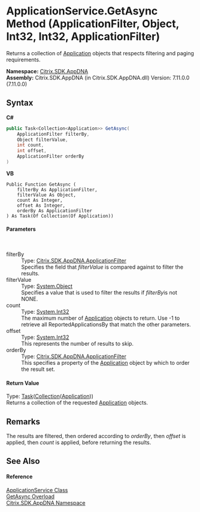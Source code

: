 # ApplicationService.GetAsync Method (ApplicationFilter, Object, Int32, Int32, ApplicationFilter)
 

Returns a collection of <a href="1779bfff-4b29-0f26-8a09-10acdd530bbc">Application</a> objects that respects filtering and paging requirements.

**Namespace:**&nbsp;[Citrix.SDK.AppDNA](index.md)<br />**Assembly:**&nbsp;Citrix.SDK.AppDNA (in Citrix.SDK.AppDNA.dll) Version: 7.11.0.0 (7.11.0.0)

## Syntax

**C#**
```csharp
public Task<Collection<Application>> GetAsync(
	ApplicationFilter filterBy,
	Object filterValue,
	int count,
	int offset,
	ApplicationFilter orderBy
)
```

**VB**
```vbnet
Public Function GetAsync ( 
	filterBy As ApplicationFilter,
	filterValue As Object,
	count As Integer,
	offset As Integer,
	orderBy As ApplicationFilter
) As Task(Of Collection(Of Application))
```


#### Parameters
&nbsp;<dl><dt>filterBy</dt><dd>Type: <a href="7f9b76ec-d284-b76f-45c3-b6b637751c3d">Citrix.SDK.AppDNA.ApplicationFilter</a><br />Specifies the field that *filterValue* is compared against to filter the results.</dd><dt>filterValue</dt><dd>Type: <a href="http://msdn2.microsoft.com/en-us/library/e5kfa45b" target="_blank">System.Object</a><br />Specifies a value that is used to filter the results if *filterBy*is not NONE.</dd><dt>count</dt><dd>Type: <a href="http://msdn2.microsoft.com/en-us/library/td2s409d" target="_blank">System.Int32</a><br />The maximum number of <a href="1779bfff-4b29-0f26-8a09-10acdd530bbc">Application</a> objects to return. Use -1 to retrieve all ReportedApplicationsBy that match the other parameters.</dd><dt>offset</dt><dd>Type: <a href="http://msdn2.microsoft.com/en-us/library/td2s409d" target="_blank">System.Int32</a><br />This represents the number of results to skip.</dd><dt>orderBy</dt><dd>Type: <a href="7f9b76ec-d284-b76f-45c3-b6b637751c3d">Citrix.SDK.AppDNA.ApplicationFilter</a><br />This specifies a property of the <a href="1779bfff-4b29-0f26-8a09-10acdd530bbc">Application</a> object by which to order the result set.</dd></dl>

#### Return Value
Type: <a href="http://msdn2.microsoft.com/en-us/library/dd321424" target="_blank">Task</a>(<a href="http://msdn2.microsoft.com/en-us/library/ms132397" target="_blank">Collection</a>(<a href="1779bfff-4b29-0f26-8a09-10acdd530bbc">Application</a>))<br />Returns a collection of the requested <a href="1779bfff-4b29-0f26-8a09-10acdd530bbc">Application</a> objects.

## Remarks
The results are filtered, then ordered according to *orderBy*, then *offset* is applied, then *count* is applied, before returning the results.

## See Also


#### Reference
<a href="4190f2b6-31d1-9744-132e-b12e165db1a3">ApplicationService Class</a><br /><a href="40e9bd94-a303-6a88-0614-8300460cf47d">GetAsync Overload</a><br /><a href="fe2d265b-410b-8b11-1eb4-a790e0b062bf">Citrix.SDK.AppDNA Namespace</a><br />